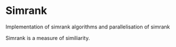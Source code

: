 # Simrank
Implementation of simrank algorithms and parallelisation of simrank


Simrank is a measure of similiarity.
